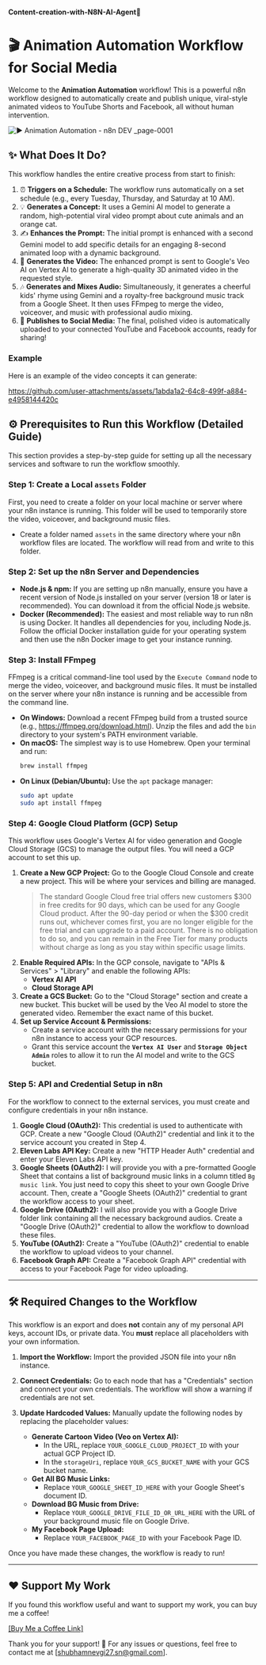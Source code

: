 #### Content-creation-with-N8N-AI-Agent🤖

# 🎬 Animation Automation Workflow for Social Media

Welcome to the **Animation Automation** workflow! This is a powerful n8n workflow designed to automatically create and publish unique, viral-style animated videos to YouTube Shorts and Facebook, all without human intervention.

![▶️ Animation Automation - n8n DEV _page-0001](https://github.com/user-attachments/assets/91cd2588-6155-40ae-be09-01ca2604d66a)

## ✨ What Does It Do?

This workflow handles the entire creative process from start to finish:

1.  ⏰ **Triggers on a Schedule:** The workflow runs automatically on a set schedule (e.g., every Tuesday, Thursday, and Saturday at 10 AM).
2.  💡 **Generates a Concept:** It uses a Gemini AI model to generate a random, high-potential viral video prompt about cute animals and an orange cat.
3.  ✍️ **Enhances the Prompt:** The initial prompt is enhanced with a second Gemini model to add specific details for an engaging 8-second animated loop with a dynamic background.
4.  🎥 **Generates the Video:** The enhanced prompt is sent to Google's Veo AI on Vertex AI to generate a high-quality 3D animated video in the requested style.
5.  🎶 **Generates and Mixes Audio:** Simultaneously, it generates a cheerful kids' rhyme using Gemini and a royalty-free background music track from a Google Sheet. It then uses FFmpeg to merge the video, voiceover, and music with professional audio mixing.
6.  🚀 **Publishes to Social Media:** The final, polished video is automatically uploaded to your connected YouTube and Facebook accounts, ready for sharing!

### Example

Here is an example of the video concepts it can generate:



https://github.com/user-attachments/assets/1abda1a2-64c8-499f-a884-e4958144420c



## ⚙️ Prerequisites to Run this Workflow (Detailed Guide)

This section provides a step-by-step guide for setting up all the necessary services and software to run the workflow smoothly.

### Step 1: Create a Local `assets` Folder

First, you need to create a folder on your local machine or server where your n8n instance is running. This folder will be used to temporarily store the video, voiceover, and background music files.

* Create a folder named `assets` in the same directory where your n8n workflow files are located. The workflow will read from and write to this folder.

### Step 2: Set up the n8n Server and Dependencies

* **Node.js & npm:** If you are setting up n8n manually, ensure you have a recent version of Node.js installed on your server (version 18 or later is recommended). You can download it from the official Node.js website.
* **Docker (Recommended):** The easiest and most reliable way to run n8n is using Docker. It handles all dependencies for you, including Node.js. Follow the official Docker installation guide for your operating system and then use the n8n Docker image to get your instance running.

### Step 3: Install FFmpeg

FFmpeg is a critical command-line tool used by the `Execute Command` node to merge the video, voiceover, and background music files. It must be installed on the server where your n8n instance is running and be accessible from the command line.

* **On Windows:** Download a recent FFmpeg build from a trusted source (e.g., <https://ffmpeg.org/download.html>). Unzip the files and add the `bin` directory to your system's PATH environment variable.
* **On macOS:** The simplest way is to use Homebrew. Open your terminal and run:
    ```bash
    brew install ffmpeg
    ```
* **On Linux (Debian/Ubuntu):** Use the `apt` package manager:
    ```bash
    sudo apt update
    sudo apt install ffmpeg
    ```

### Step 4: Google Cloud Platform (GCP) Setup

This workflow uses Google's Vertex AI for video generation and Google Cloud Storage (GCS) to manage the output files. You will need a GCP account to set this up.

1.  **Create a New GCP Project:** Go to the Google Cloud Console and create a new project. This will be where your services and billing are managed.
    > The standard Google Cloud free trial offers new customers $300 in free credits for 90 days, which can be used for any Google Cloud product. After the 90-day period or when the $300 credit runs out, whichever comes first, you are no longer eligible for the free trial and can upgrade to a paid account. There is no obligation to do so, and you can remain in the Free Tier for many products without charge as long as you stay within specific usage limits.
2.  **Enable Required APIs:** In the GCP console, navigate to "APIs & Services" > "Library" and enable the following APIs:
    * **Vertex AI API**
    * **Cloud Storage API**
3.  **Create a GCS Bucket:** Go to the "Cloud Storage" section and create a new bucket. This bucket will be used by the Veo AI model to store the generated video. Remember the exact name of this bucket.
4.  **Set up Service Account & Permissions:**
    * Create a service account with the necessary permissions for your n8n instance to access your GCP resources.
    * Grant this service account the **`Vertex AI User`** and **`Storage Object Admin`** roles to allow it to run the AI model and write to the GCS bucket.

### Step 5: API and Credential Setup in n8n

For the workflow to connect to the external services, you must create and configure credentials in your n8n instance.

1.  **Google Cloud (OAuth2):** This credential is used to authenticate with GCP. Create a new "Google Cloud (OAuth2)" credential and link it to the service account you created in Step 4.
2.  **Eleven Labs API Key:** Create a new "HTTP Header Auth" credential and enter your Eleven Labs API key.
3.  **Google Sheets (OAuth2):** I will provide you with a pre-formatted Google Sheet that contains a list of background music links in a column titled `Bg music link`. You just need to copy this sheet to your own Google Drive account. Then, create a "Google Sheets (OAuth2)" credential to grant the workflow access to your sheet.
4.  **Google Drive (OAuth2):** I will also provide you with a Google Drive folder link containing all the necessary background audios. Create a "Google Drive (OAuth2)" credential to allow the workflow to download these files.
5.  **YouTube (OAuth2):** Create a "YouTube (OAuth2)" credential to enable the workflow to upload videos to your channel.
6.  **Facebook Graph API:** Create a "Facebook Graph API" credential with access to your Facebook Page for video uploading.

---

## 🛠️ Required Changes to the Workflow

This workflow is an export and does **not** contain any of my personal API keys, account IDs, or private data. You **must** replace all placeholders with your own information.

1.  **Import the Workflow:** Import the provided JSON file into your n8n instance.
2.  **Connect Credentials:** Go to each node that has a "Credentials" section and connect your own credentials. The workflow will show a warning if credentials are not set.
3.  **Update Hardcoded Values:** Manually update the following nodes by replacing the placeholder values:

    * **Generate Cartoon Video (Veo on Vertex AI):**
        * In the URL, replace `YOUR_GOOGLE_CLOUD_PROJECT_ID` with your actual GCP Project ID.
        * In the `storageUri`, replace `YOUR_GCS_BUCKET_NAME` with your GCS bucket name.
    * **Get All BG Music Links:**
        * Replace `YOUR_GOOGLE_SHEET_ID_HERE` with your Google Sheet's document ID.
    * **Download BG Music from Drive:**
        * Replace `YOUR_GOOGLE_DRIVE_FILE_ID_OR_URL_HERE` with the URL of your background music file on Google Drive.
    * **My Facebook Page Upload:**
        * Replace `YOUR_FACEBOOK_PAGE_ID` with your Facebook Page ID.

Once you have made these changes, the workflow is ready to run!

---

## ❤️ Support My Work

If you found this workflow useful and want to support my work, you can buy me a coffee!

[[Buy Me a Coffee Link]](https://buymeacoffee.com/piplup/e/461299)

Thank you for your support! 🙏
For any issues or questions, feel free to contact me at [shubhamnevgi27.sn@gmail.com].
